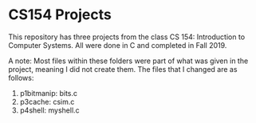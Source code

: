# CS154 Projects
This repository has three projects from the class CS 154: Introduction to Computer Systems. All were done in C and completed in Fall 2019.

A note: Most files within these folders were part of what was given in the project, meaning I did not create them.
The files that I changed are as follows:

1. p1bitmanip: bits.c
2. p3cache: csim.c
3. p4shell: myshell.c
